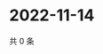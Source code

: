 # 2022-11-14

共 0 条

<!-- BEGIN WEIBO -->
<!-- 最后更新时间 Mon Nov 14 2022 11:25:12 GMT+0800 (China Standard Time) -->

<!-- END WEIBO -->
